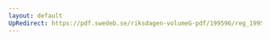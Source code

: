 ```yaml
---
layout: default
UpRedirect: https://pdf.swedeb.se/riksdagen-volumeG-pdf/199596/reg_199596/reg_199596_0067.pdf
---
```

